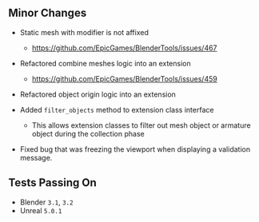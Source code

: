 ## Minor Changes
* Static mesh with modifier is not affixed
  * https://github.com/EpicGames/BlenderTools/issues/467
* Refactored combine meshes logic into an extension
  * https://github.com/EpicGames/BlenderTools/issues/459
* Refactored object origin logic into an extension
* Added `filter_objects` method to extension class interface
    * This allows extension classes to filter out mesh object or armature object during the collection phase

* Fixed bug that was freezing the viewport when displaying a validation message.

## Tests Passing On
* Blender `3.1`, `3.2`
* Unreal `5.0.1`
